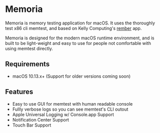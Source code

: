 # Memoria

Memoria is memory testing application for macOS. It uses the thoroughly test x86 cli memtest, and based on Kelly Computing's [rember](http://www.kelleycomputing.net/rember/) app.

Memoria is designed for the modern macOS runtime environment, and is built to be light-weight and easy to use for people not comfortable with using memtest directly.

## Requirements

* macOS 10.13.x+ (Support for older versions coming soon)

## Features

* Easy to use GUI for memtest with human readable console
* Fullly verbose logs so you can see memtest's CLI outout
* Apple Universal Logging w/ Console.app Support
* Notification Center Support
* Touch Bar Support

